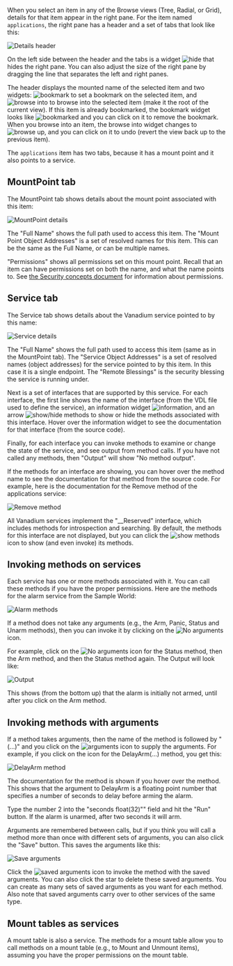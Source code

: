 When you select an item in any of the Browse views (Tree, Radial, or Grid),
details for that item appear in the right pane.
For the item named `applications`, the right pane has a header and
a set of tabs that look like this:

![Details header](helpimg/detailsheader.png)

On the left side between the header and the tabs is a widget
![hide](helpimg/hide.png) that hides the right pane.
You can also adjust the size of the right pane by dragging the
line that separates the left and right panes.

The header displays the mounted name of the selected item and two widgets:
![bookmark](helpimg/bookmark.png) to set a bookmark on the selected item, and
![browse into](helpimg/browseinto.png) to browse into the selected item
(make it the root of the current view).
If this item is already bookmarked, the bookmark widget looks like
![bookmarked](helpimg/bookmarked.png) and you can click on it to remove the bookmark.
When you browse into an item, the browse into widget changes to
![browse up](helpimg/revert.png), and you can click on it to undo
(revert the view back up to the previous item).

The `applications` item has two tabs, because it has a mount point and
it also points to a service.

MountPoint tab
--------------

The MountPoint tab shows details about the mount point associated
with this item:

![MountPoint details](helpimg/mountpoint.png)

The "Full Name" shows the full path used to access this item.
The "Mount Point Object Addresses" is a set of resolved names
for this item. This can be the same as the Full Name,
or can be multiple names.

"Permissions" shows all permissions set on this mount point.
Recall that an item can have permissions set on both the name,
and what the name points to.
See [the Security concepts document](https://v.io/concepts/security.html)
for information about permissions.

Service tab
-----------

The Service tab shows details about the Vanadium service pointed to by this name:

![Service details](helpimg/service.png)

The "Full Name" shows the full path used to access this item
(same as in the MountPoint tab).
The "Service Object Addresses" is a set of resolved names
(object addresses) for the service pointed to by this item.
In this case it is a single endpoint.
The "Remote Blessings" is the security blessing the service
is running under.

Next is a set of interfaces that are supported by this service.
For each interface, the first line shows the name of the interface
(from the VDL file used to define the service),
an information widget
![information](helpimg/info.png),
and an arrow
![show/hide methods](helpimg/right.png)
to show or hide the methods associated with this interface.
Hover over the information widget to see the documentation for that
interface (from the source code).

Finally, for each interface you can invoke methods
to examine or change the state of the service,
and see output from method calls. If you have not called any methods,
then "Output" will show "No method output".

If the methods for an interface are showing, you can hover over the
method name to see the documentation for that method from the source code.
For example, here is the documentation for the Remove method of the
applications service:

![Remove method](helpimg/RemoveMethod.png)

All Vanadium services implement the "__Reserved" interface, which includes
methods for introspection and searching.
By default, the methods for this interface are not displayed,
but you can click the
![show methods](helpimg/right.png) icon to show (and even invoke) its methods.

Invoking methods on services
----------------------------

Each service has one or more methods associated with it.
You can call these methods if you have the proper permissions.
Here are the methods for the alarm service from the Sample World:

![Alarm methods](helpimg/alarm.png)

If a method does not take any arguments
(e.g., the Arm, Panic, Status and Unarm methods),
then you can invoke it by clicking on the
![No arguments](helpimg/noargs.png) icon.

For example, click on the
![No arguments](helpimg/noargs.png) icon for the
Status method, then the Arm method, and then the Status method again.
The Output will look like:

![Output](helpimg/output1.png)

This shows (from the bottom up) that the alarm is initially not armed,
until after you click on the Arm method.

Invoking methods with arguments
-------------------------------

If a method takes arguments, then the name of the method
is followed by "(...)" and you click on the
![arguments](helpimg/right.png) icon to supply the arguments.
For example, if you click on the icon for the DelayArm(...) method,
you get this:

![DelayArm method](helpimg/delayarm.png)

The documentation for the method is shown if you hover over the method.
This shows that the argument to DelayArm is a floating point number
that specifies a number of seconds to delay before arming the alarm.

Type the number 2 into the "seconds float(32)"" field and hit the "Run" button.
If the alarm is unarmed, after two seconds it will arm.

Arguments are remembered between calls, but
if you think you will call a method more than once with different sets of arguments,
you can also click the "Save" button. This saves the arguments like this:

![Save arguments](helpimg/savedarg.png)

Click the
![saved arguments](helpimg/noargs.png) icon to invoke the method with the
saved arguments. You can also click the star to delete these saved arguments.
You can create as many sets of saved arguments as you want for each method.
Also note that saved arguments carry over to other services of the
same type.

Mount tables as services
------------------------

A mount table is also a service. The methods for a mount table allow you
to call methods on a mount table (e.g., to Mount and Unmount items),
assuming you have the proper permissions on the mount table.
<p>&nbsp;</p>
